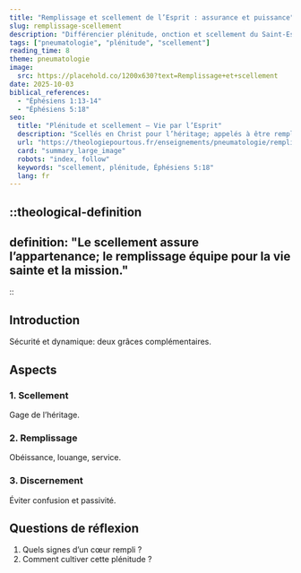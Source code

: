 ```yaml
---
title: "Remplissage et scellement de l’Esprit : assurance et puissance"
slug: remplissage-scellement
description: "Différencier plénitude, onction et scellement du Saint-Esprit."
tags: ["pneumatologie", "plénitude", "scellement"]
reading_time: 8
theme: pneumatologie
image:
  src: https://placehold.co/1200x630?text=Remplissage+et+scellement
date: 2025-10-03
biblical_references:
  - "Éphésiens 1:13-14"
  - "Éphésiens 5:18"
seo:
  title: "Plénitude et scellement — Vie par l’Esprit"
  description: "Scellés en Christ pour l’héritage; appelés à être remplis pour le service."
  url: "https://theologiepourtous.fr/enseignements/pneumatologie/remplissage-scellement"
  card: "summary_large_image"
  robots: "index, follow"
  keywords: "scellement, plénitude, Éphésiens 5:18"
  lang: fr
---
```


::theological-definition
---
definition: "Le scellement assure l’appartenance; le remplissage équipe pour la vie sainte et la mission."
---
::

## Introduction

Sécurité et dynamique: deux grâces complémentaires.

## Aspects

### 1. Scellement
Gage de l’héritage.

### 2. Remplissage
Obéissance, louange, service.

### 3. Discernement
Éviter confusion et passivité.

## Questions de réflexion
1. Quels signes d’un cœur rempli ?
2. Comment cultiver cette plénitude ?
